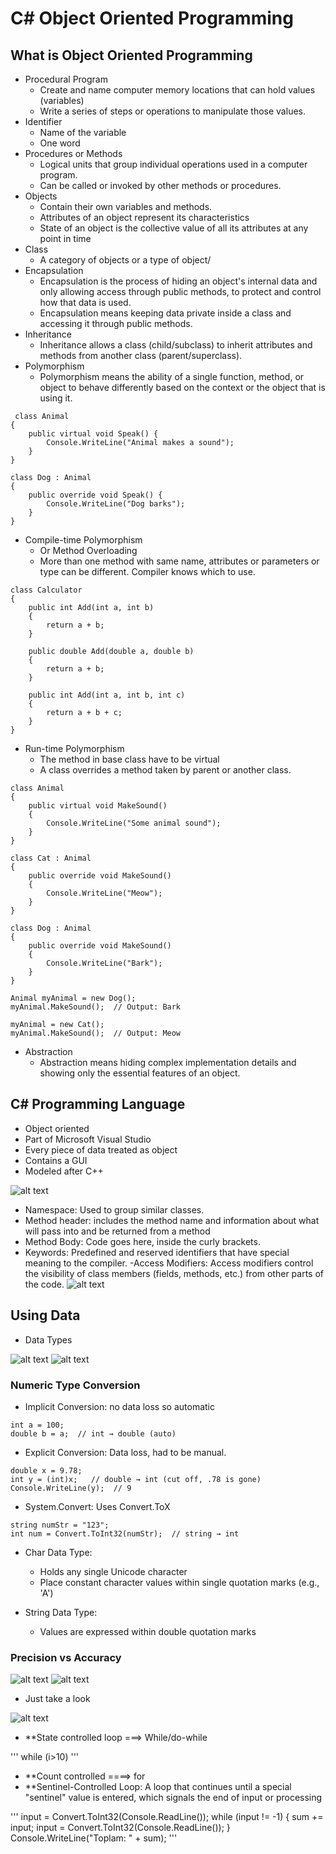 # C# Object Oriented Programming

## What is Object Oriented Programming
- Procedural Program
  - Create and name computer memory locations that can hold values (variables)
  - Write a series of steps or operations to manipulate those values.
- Identifier
  - Name of the variable
  - One word
- Procedures or Methods
  - Logical units that group individual operations used in a computer program.
  - Can be called or invoked by other methods or procedures.
- Objects
  - Contain their own variables and methods.
  - Attributes of an object represent its characteristics
  - State of an object is the collective value of all its
attributes at any point in time
- Class
  - A category of objects or a type of object/
- Encapsulation
  - Encapsulation is the process of hiding an object's internal data and only allowing access through public methods, to protect and control how that data is used.
  - Encapsulation means keeping data private inside a class and accessing it through public methods.
- Inheritance
  - Inheritance allows a class (child/subclass) to inherit attributes and methods from another class (parent/superclass).
- Polymorphism
  - Polymorphism means the ability of a single function, method, or object to behave differently based on the context or the object that is using it.
```
 class Animal
{
    public virtual void Speak() {
        Console.WriteLine("Animal makes a sound");
    }
}

class Dog : Animal
{
    public override void Speak() {
        Console.WriteLine("Dog barks");
    }
}
```
- Compile-time Polymorphism
  - Or Method Overloading
  - More than one method with same name, attributes or parameters or type can be different. Compiler knows which to use.
```
class Calculator
{
    public int Add(int a, int b)
    {
        return a + b;
    }

    public double Add(double a, double b)
    {
        return a + b;
    }

    public int Add(int a, int b, int c)
    {
        return a + b + c;
    }
}
```

- Run-time Polymorphism
  - The method in base class have to be virtual
  - A class overrides a method taken by parent or another class.
```
class Animal
{
    public virtual void MakeSound()
    {
        Console.WriteLine("Some animal sound");
    }
}

class Cat : Animal
{
    public override void MakeSound()
    {
        Console.WriteLine("Meow");
    }
}

class Dog : Animal
{
    public override void MakeSound()
    {
        Console.WriteLine("Bark");
    }
}

Animal myAnimal = new Dog();
myAnimal.MakeSound();  // Output: Bark

myAnimal = new Cat();
myAnimal.MakeSound();  // Output: Meow
```



- Abstraction
  - Abstraction means hiding complex implementation details and showing only the essential features of an object.


## C# Programming Language
- Object oriented
- Part of Microsoft Visual Studio
- Every piece of data treated as object
- Contains a GUI
- Modeled after C++

![alt text](image.png)

- Namespace: Used to group similar classes.
- Method header: includes the method name and information about what
will pass into and be returned from a method
- Method Body: Code goes here, inside the curly brackets.
- Keywords: Predefined and reserved identifiers that have special
meaning to the compiler.
-Access Modifiers: Access modifiers control the visibility of class members (fields, methods, etc.) from other parts of the code.
![alt text](image-2.png)

## Using Data

- Data Types

![alt text](image-3.png)
![alt text](image-4.png)

### Numeric Type Conversion
- Implicit Conversion: no data loss so automatic
```
int a = 100;
double b = a;  // int → double (auto)
```
- Explicit Conversion: Data loss, had to be manual.
```
double x = 9.78;
int y = (int)x;   // double → int (cut off, .78 is gone)
Console.WriteLine(y);  // 9
```

- System.Convert: Uses Convert.ToX

```
string numStr = "123";
int num = Convert.ToInt32(numStr);  // string → int
```
- Char Data Type:
  - Holds any single Unicode character
  - Place constant character values within single
quotation marks (e.g., 'A')

- String Data Type:
  - Values are expressed within double quotation marks


### Precision vs Accuracy
![alt text](image-5.png)
![alt text](image-6.png)


- Just take a look

![alt text](image-7.png)

- **State controlled loop ===> While/do-while

'''
while (i>10)
'''

- **Count controlled ====> for
- **Sentinel-Controlled Loop: A loop that continues until a special "sentinel" value is entered, which signals the end of input or processing

'''
input = Convert.ToInt32(Console.ReadLine());
while (input != -1)
{
  sum += input;
  input = Convert.ToInt32(Console.ReadLine());
}
Console.WriteLine("Toplam: " + sum);
'''

